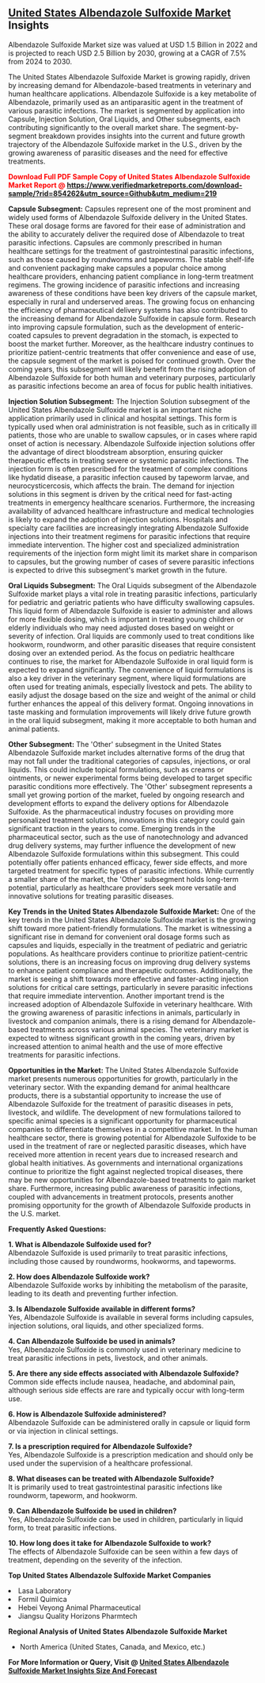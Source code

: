 <h2><a href="https://www.verifiedmarketreports.com/download-sample/?rid=854262&amp;utm_source=Github&amp;utm_medium=219" target="_blank">United States Albendazole Sulfoxide Market</a> Insights</h2><p>Albendazole Sulfoxide Market size was valued at USD 1.5 Billion in 2022 and is projected to reach USD 2.5 Billion by 2030, growing at a CAGR of 7.5% from 2024 to 2030.</p><p><p>The United States Albendazole Sulfoxide Market is growing rapidly, driven by increasing demand for Albendazole-based treatments in veterinary and human healthcare applications. Albendazole Sulfoxide is a key metabolite of Albendazole, primarily used as an antiparasitic agent in the treatment of various parasitic infections. The market is segmented by application into Capsule, Injection Solution, Oral Liquids, and Other subsegments, each contributing significantly to the overall market share. The segment-by-segment breakdown provides insights into the current and future growth trajectory of the Albendazole Sulfoxide market in the U.S., driven by the growing awareness of parasitic diseases and the need for effective treatments. <strong><p><span class=""><span style="color: #ff0000;"><strong>Download Full PDF Sample Copy of United States Albendazole Sulfoxide Market Report</strong> @ </span><a href="https://www.verifiedmarketreports.com/download-sample/?rid=854262&amp;utm_source=Github&amp;utm_medium=219" target="_blank">https://www.verifiedmarketreports.com/download-sample/?rid=854262&amp;utm_source=Github&amp;utm_medium=219</a></span></p></strong></p> <p><strong>Capsule Subsegment:</strong> Capsules represent one of the most prominent and widely used forms of Albendazole Sulfoxide delivery in the United States. These oral dosage forms are favored for their ease of administration and the ability to accurately deliver the required dose of Albendazole to treat parasitic infections. Capsules are commonly prescribed in human healthcare settings for the treatment of gastrointestinal parasitic infections, such as those caused by roundworms and tapeworms. The stable shelf-life and convenient packaging make capsules a popular choice among healthcare providers, enhancing patient compliance in long-term treatment regimens. The growing incidence of parasitic infections and increasing awareness of these conditions have been key drivers of the capsule market, especially in rural and underserved areas. The growing focus on enhancing the efficiency of pharmaceutical delivery systems has also contributed to the increasing demand for Albendazole Sulfoxide in capsule form. Research into improving capsule formulation, such as the development of enteric-coated capsules to prevent degradation in the stomach, is expected to boost the market further. Moreover, as the healthcare industry continues to prioritize patient-centric treatments that offer convenience and ease of use, the capsule segment of the market is poised for continued growth. Over the coming years, this subsegment will likely benefit from the rising adoption of Albendazole Sulfoxide for both human and veterinary purposes, particularly as parasitic infections become an area of focus for public health initiatives. <p><strong>Injection Solution Subsegment:</strong> The Injection Solution subsegment of the United States Albendazole Sulfoxide market is an important niche application primarily used in clinical and hospital settings. This form is typically used when oral administration is not feasible, such as in critically ill patients, those who are unable to swallow capsules, or in cases where rapid onset of action is necessary. Albendazole Sulfoxide injection solutions offer the advantage of direct bloodstream absorption, ensuring quicker therapeutic effects in treating severe or systemic parasitic infections. The injection form is often prescribed for the treatment of complex conditions like hydatid disease, a parasitic infection caused by tapeworm larvae, and neurocysticercosis, which affects the brain. The demand for injection solutions in this segment is driven by the critical need for fast-acting treatments in emergency healthcare scenarios. Furthermore, the increasing availability of advanced healthcare infrastructure and medical technologies is likely to expand the adoption of injection solutions. Hospitals and specialty care facilities are increasingly integrating Albendazole Sulfoxide injections into their treatment regimens for parasitic infections that require immediate intervention. The higher cost and specialized administration requirements of the injection form might limit its market share in comparison to capsules, but the growing number of cases of severe parasitic infections is expected to drive this subsegment's market growth in the future. <p><strong>Oral Liquids Subsegment:</strong> The Oral Liquids subsegment of the Albendazole Sulfoxide market plays a vital role in treating parasitic infections, particularly for pediatric and geriatric patients who have difficulty swallowing capsules. This liquid form of Albendazole Sulfoxide is easier to administer and allows for more flexible dosing, which is important in treating young children or elderly individuals who may need adjusted doses based on weight or severity of infection. Oral liquids are commonly used to treat conditions like hookworm, roundworm, and other parasitic diseases that require consistent dosing over an extended period. As the focus on pediatric healthcare continues to rise, the market for Albendazole Sulfoxide in oral liquid form is expected to expand significantly. The convenience of liquid formulations is also a key driver in the veterinary segment, where liquid formulations are often used for treating animals, especially livestock and pets. The ability to easily adjust the dosage based on the size and weight of the animal or child further enhances the appeal of this delivery format. Ongoing innovations in taste masking and formulation improvements will likely drive future growth in the oral liquid subsegment, making it more acceptable to both human and animal patients. <p><strong>Other Subsegment:</strong> The 'Other' subsegment in the United States Albendazole Sulfoxide market includes alternative forms of the drug that may not fall under the traditional categories of capsules, injections, or oral liquids. This could include topical formulations, such as creams or ointments, or newer experimental forms being developed to target specific parasitic conditions more effectively. The 'Other' subsegment represents a small yet growing portion of the market, fueled by ongoing research and development efforts to expand the delivery options for Albendazole Sulfoxide. As the pharmaceutical industry focuses on providing more personalized treatment solutions, innovations in this category could gain significant traction in the years to come. Emerging trends in the pharmaceutical sector, such as the use of nanotechnology and advanced drug delivery systems, may further influence the development of new Albendazole Sulfoxide formulations within this subsegment. This could potentially offer patients enhanced efficacy, fewer side effects, and more targeted treatment for specific types of parasitic infections. While currently a smaller share of the market, the 'Other' subsegment holds long-term potential, particularly as healthcare providers seek more versatile and innovative solutions for treating parasitic diseases. <p><strong>Key Trends in the United States Albendazole Sulfoxide Market:</strong> One of the key trends in the United States Albendazole Sulfoxide market is the growing shift toward more patient-friendly formulations. The market is witnessing a significant rise in demand for convenient oral dosage forms such as capsules and liquids, especially in the treatment of pediatric and geriatric populations. As healthcare providers continue to prioritize patient-centric solutions, there is an increasing focus on improving drug delivery systems to enhance patient compliance and therapeutic outcomes. Additionally, the market is seeing a shift towards more effective and faster-acting injection solutions for critical care settings, particularly in severe parasitic infections that require immediate intervention. Another important trend is the increased adoption of Albendazole Sulfoxide in veterinary healthcare. With the growing awareness of parasitic infections in animals, particularly in livestock and companion animals, there is a rising demand for Albendazole-based treatments across various animal species. The veterinary market is expected to witness significant growth in the coming years, driven by increased attention to animal health and the use of more effective treatments for parasitic infections. <p><strong>Opportunities in the Market:</strong> The United States Albendazole Sulfoxide market presents numerous opportunities for growth, particularly in the veterinary sector. With the expanding demand for animal healthcare products, there is a substantial opportunity to increase the use of Albendazole Sulfoxide for the treatment of parasitic diseases in pets, livestock, and wildlife. The development of new formulations tailored to specific animal species is a significant opportunity for pharmaceutical companies to differentiate themselves in a competitive market. In the human healthcare sector, there is growing potential for Albendazole Sulfoxide to be used in the treatment of rare or neglected parasitic diseases, which have received more attention in recent years due to increased research and global health initiatives. As governments and international organizations continue to prioritize the fight against neglected tropical diseases, there may be new opportunities for Albendazole-based treatments to gain market share. Furthermore, increasing public awareness of parasitic infections, coupled with advancements in treatment protocols, presents another promising opportunity for the growth of Albendazole Sulfoxide products in the U.S. market. <p><strong>Frequently Asked Questions:</strong></p> <p><strong>1. What is Albendazole Sulfoxide used for?</strong><br>Albendazole Sulfoxide is used primarily to treat parasitic infections, including those caused by roundworms, hookworms, and tapeworms.</p> <p><strong>2. How does Albendazole Sulfoxide work?</strong><br>Albendazole Sulfoxide works by inhibiting the metabolism of the parasite, leading to its death and preventing further infection.</p> <p><strong>3. Is Albendazole Sulfoxide available in different forms?</strong><br>Yes, Albendazole Sulfoxide is available in several forms including capsules, injection solutions, oral liquids, and other specialized forms.</p> <p><strong>4. Can Albendazole Sulfoxide be used in animals?</strong><br>Yes, Albendazole Sulfoxide is commonly used in veterinary medicine to treat parasitic infections in pets, livestock, and other animals.</p> <p><strong>5. Are there any side effects associated with Albendazole Sulfoxide?</strong><br>Common side effects include nausea, headache, and abdominal pain, although serious side effects are rare and typically occur with long-term use.</p> <p><strong>6. How is Albendazole Sulfoxide administered?</strong><br>Albendazole Sulfoxide can be administered orally in capsule or liquid form or via injection in clinical settings.</p> <p><strong>7. Is a prescription required for Albendazole Sulfoxide?</strong><br>Yes, Albendazole Sulfoxide is a prescription medication and should only be used under the supervision of a healthcare professional.</p> <p><strong>8. What diseases can be treated with Albendazole Sulfoxide?</strong><br>It is primarily used to treat gastrointestinal parasitic infections like roundworm, tapeworm, and hookworm.</p> <p><strong>9. Can Albendazole Sulfoxide be used in children?</strong><br>Yes, Albendazole Sulfoxide can be used in children, particularly in liquid form, to treat parasitic infections.</p> <p><strong>10. How long does it take for Albendazole Sulfoxide to work?</strong><br>The effects of Albendazole Sulfoxide can be seen within a few days of treatment, depending on the severity of the infection.</p> </p><p><strong>Top United States Albendazole Sulfoxide Market Companies</strong></p><div data-test-id=""><p><li>Lasa Laboratory</li><li> Formil Quimica</li><li> Hebei Veyong Animal Pharmaceutical</li><li> Jiangsu Quality Horizons Pharmtech</li></p><div><strong>Regional Analysis of&nbsp;United States Albendazole Sulfoxide Market</strong></div><ul><li dir="ltr"><p dir="ltr">North America&nbsp;(United States, Canada, and Mexico, etc.)</p></li></ul><p><strong>For More Information or Query, Visit @&nbsp;</strong><strong><a href="https://www.verifiedmarketreports.com/product/albendazole-sulfoxide-market/?utm_source=Github&amp;utm_medium=219" target="_blank">United States Albendazole Sulfoxide Market Insights Size And Forecast</a></strong></p></div>
